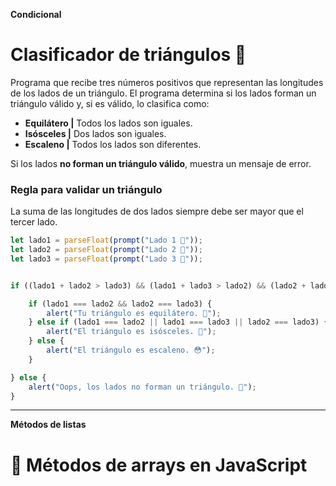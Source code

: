 **Condicional**
# Clasificador de triángulos 👀

Programa que recibe tres números positivos que representan las longitudes de los lados de un triángulo. El programa determina si los lados forman un triángulo válido y, si es válido, lo clasifica como:

- **Equilátero |** Todos los lados son iguales.
- **Isósceles |** Dos lados son iguales.
- **Escaleno |** Todos los lados son diferentes.

Si los lados **no forman un triángulo válido**, muestra un mensaje de error.  

### Regla para validar un triángulo
La suma de las longitudes de dos lados siempre debe ser mayor que el tercer lado.

```javascript
let lado1 = parseFloat(prompt("Lado 1 👀"));
let lado2 = parseFloat(prompt("Lado 2 👀"));
let lado3 = parseFloat(prompt("Lado 3 👀"));


if ((lado1 + lado2 > lado3) && (lado1 + lado3 > lado2) && (lado2 + lado3 > lado1)) {

    if (lado1 === lado2 && lado2 === lado3) {
        alert("Tu triángulo es equilátero. 🤠");
    } else if (lado1 === lado2 || lado1 === lado3 || lado2 === lado3) {
        alert("El triángulo es isósceles. 🤫");
    } else {
        alert("El triángulo es escaleno. 😳");
    }

} else {
    alert("Oops, los lados no forman un triángulo. 🤕");
}
```
---  
**Métodos de listas**
# 🧪 Métodos de arrays en JavaScript

